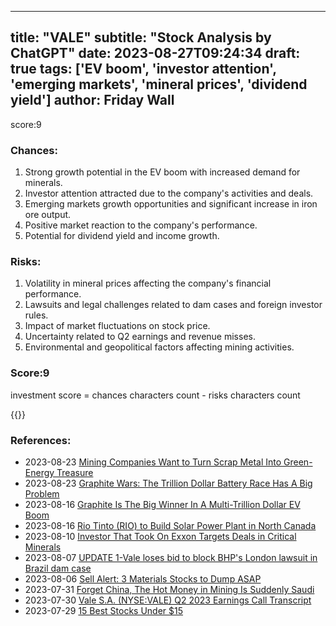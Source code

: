 
---
title: "VALE"
subtitle: "Stock Analysis by ChatGPT"
date: 2023-08-27T09:24:34
draft: true
tags: ['EV boom', 'investor attention', 'emerging markets', 'mineral prices', 'dividend yield']
author: Friday Wall
---

score:9
### Chances:
1. Strong growth potential in the EV boom with increased demand for minerals.
2. Investor attention attracted due to the company's activities and deals.
3. Emerging markets growth opportunities and significant increase in iron ore output.
4. Positive market reaction to the company's performance.
5. Potential for dividend yield and income growth.
### Risks:
1. Volatility in mineral prices affecting the company's financial performance.
2. Lawsuits and legal challenges related to dam cases and foreign investor rules.
3. Impact of market fluctuations on stock price.
4. Uncertainty related to Q2 earnings and revenue misses.
5. Environmental and geopolitical factors affecting mining activities.
### Score:9
investment score = chances characters count - risks characters count

{{<tradingview symbol="NYSE:VALE">}}
### References:
- 2023-08-23 [Mining Companies Want to Turn Scrap Metal Into Green-Energy Treasure](https://finance.yahoo.com/m/4811a069-10d7-36e1-bb01-6bdb51f52361/mining-companies-want-to-turn.html?.tsrc=rss)
- 2023-08-23 [Graphite Wars: The Trillion Dollar Battery Race Has A Big Problem](https://finance.yahoo.com/news/graphite-wars-trillion-dollar-battery-230100651.html?.tsrc=rss)
- 2023-08-16 [Graphite Is The Big Winner In A Multi-Trillion Dollar EV Boom](https://finance.yahoo.com/news/graphite-big-winner-multi-trillion-230000331.html?.tsrc=rss)
- 2023-08-16 [Rio Tinto (RIO) to Build Solar Power Plant in North Canada](https://finance.yahoo.com/news/rio-tinto-rio-build-solar-162000848.html?.tsrc=rss)
- 2023-08-10 [Investor That Took On Exxon Targets Deals in Critical Minerals](https://finance.yahoo.com/news/investor-took-exxon-targets-deals-162740916.html?.tsrc=rss)
- 2023-08-07 [UPDATE 1-Vale loses bid to block BHP's London lawsuit in Brazil dam case](https://finance.yahoo.com/news/1-vale-loses-bid-block-134954385.html?.tsrc=rss)
- 2023-08-06 [Sell Alert: 3 Materials Stocks to Dump ASAP](https://finance.yahoo.com/news/sell-alert-3-materials-stocks-201132929.html?.tsrc=rss)
- 2023-07-31 [Forget China, The Hot Money in Mining Is Suddenly Saudi](https://finance.yahoo.com/news/mining-world-turns-saudi-cash-115310206.html?.tsrc=rss)
- 2023-07-30 [Vale S.A. (NYSE:VALE) Q2 2023 Earnings Call Transcript](https://finance.yahoo.com/news/vale-nyse-vale-q2-2023-142126433.html?.tsrc=rss)
- 2023-07-29 [15 Best Stocks Under $15](https://finance.yahoo.com/news/15-best-stocks-under-15-194909970.html?.tsrc=rss)


                
